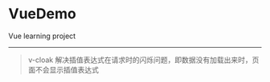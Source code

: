 # VueDemo

Vue learning project

----------------------------------------
>v-cloak  解决插值表达式在请求时的闪烁问题，即数据没有加载出来时，页面不会显示插值表达式